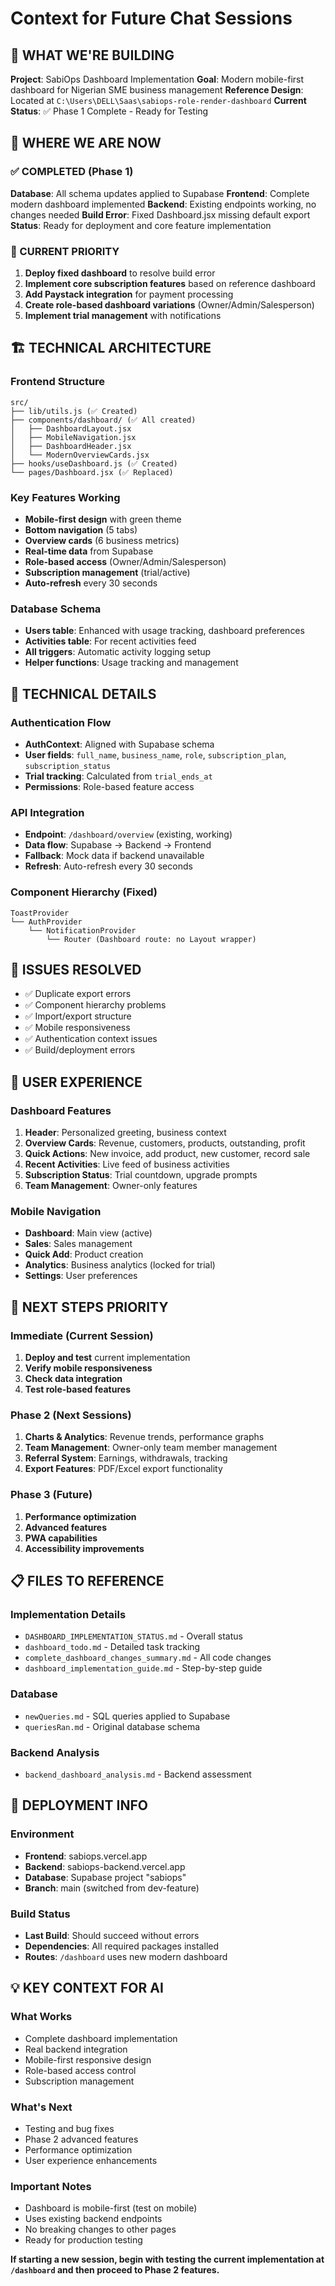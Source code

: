 # Context for Future Chat Sessions

## 🎯 WHAT WE'RE BUILDING
**Project**: SabiOps Dashboard Implementation
**Goal**: Modern mobile-first dashboard for Nigerian SME business management
**Reference Design**: Located at `C:\Users\DELL\Saas\sabiops-role-render-dashboard`
**Current Status**: ✅ Phase 1 Complete - Ready for Testing

## 📍 WHERE WE ARE NOW

### ✅ COMPLETED (Phase 1)
**Database**: All schema updates applied to Supabase
**Frontend**: Complete modern dashboard implemented
**Backend**: Existing endpoints working, no changes needed
**Build Error**: Fixed Dashboard.jsx missing default export
**Status**: Ready for deployment and core feature implementation

### 🔄 CURRENT PRIORITY
1. **Deploy fixed dashboard** to resolve build error
2. **Implement core subscription features** based on reference dashboard
3. **Add Paystack integration** for payment processing
4. **Create role-based dashboard variations** (Owner/Admin/Salesperson)
5. **Implement trial management** with notifications

## 🏗️ TECHNICAL ARCHITECTURE

### Frontend Structure
```
src/
├── lib/utils.js (✅ Created)
├── components/dashboard/ (✅ All created)
│   ├── DashboardLayout.jsx
│   ├── MobileNavigation.jsx  
│   ├── DashboardHeader.jsx
│   └── ModernOverviewCards.jsx
├── hooks/useDashboard.js (✅ Created)
└── pages/Dashboard.jsx (✅ Replaced)
```

### Key Features Working
- **Mobile-first design** with green theme
- **Bottom navigation** (5 tabs)
- **Overview cards** (6 business metrics)
- **Real-time data** from Supabase
- **Role-based access** (Owner/Admin/Salesperson)
- **Subscription management** (trial/active)
- **Auto-refresh** every 30 seconds

### Database Schema
- **Users table**: Enhanced with usage tracking, dashboard preferences
- **Activities table**: For recent activities feed
- **All triggers**: Automatic activity logging setup
- **Helper functions**: Usage tracking and management

## 🔧 TECHNICAL DETAILS

### Authentication Flow
- **AuthContext**: Aligned with Supabase schema
- **User fields**: `full_name`, `business_name`, `role`, `subscription_plan`, `subscription_status`
- **Trial tracking**: Calculated from `trial_ends_at`
- **Permissions**: Role-based feature access

### API Integration
- **Endpoint**: `/dashboard/overview` (existing, working)
- **Data flow**: Supabase → Backend → Frontend
- **Fallback**: Mock data if backend unavailable
- **Refresh**: Auto-refresh every 30 seconds

### Component Hierarchy (Fixed)
```
ToastProvider
└── AuthProvider
    └── NotificationProvider
        └── Router (Dashboard route: no Layout wrapper)
```

## 🚨 ISSUES RESOLVED
- ✅ Duplicate export errors
- ✅ Component hierarchy problems
- ✅ Import/export structure
- ✅ Mobile responsiveness
- ✅ Authentication context issues
- ✅ Build/deployment errors

## 📱 USER EXPERIENCE

### Dashboard Features
1. **Header**: Personalized greeting, business context
2. **Overview Cards**: Revenue, customers, products, outstanding, profit
3. **Quick Actions**: New invoice, add product, new customer, record sale
4. **Recent Activities**: Live feed of business activities
5. **Subscription Status**: Trial countdown, upgrade prompts
6. **Team Management**: Owner-only features

### Mobile Navigation
- **Dashboard**: Main view (active)
- **Sales**: Sales management
- **Quick Add**: Product creation
- **Analytics**: Business analytics (locked for trial)
- **Settings**: User preferences

## 🎯 NEXT STEPS PRIORITY

### Immediate (Current Session)
1. **Deploy and test** current implementation
2. **Verify mobile responsiveness**
3. **Check data integration**
4. **Test role-based features**

### Phase 2 (Next Sessions)
1. **Charts & Analytics**: Revenue trends, performance graphs
2. **Team Management**: Owner-only team member management
3. **Referral System**: Earnings, withdrawals, tracking
4. **Export Features**: PDF/Excel export functionality

### Phase 3 (Future)
1. **Performance optimization**
2. **Advanced features**
3. **PWA capabilities**
4. **Accessibility improvements**

## 📋 FILES TO REFERENCE

### Implementation Details
- `DASHBOARD_IMPLEMENTATION_STATUS.md` - Overall status
- `dashboard_todo.md` - Detailed task tracking
- `complete_dashboard_changes_summary.md` - All code changes
- `dashboard_implementation_guide.md` - Step-by-step guide

### Database
- `newQueries.md` - SQL queries applied to Supabase
- `queriesRan.md` - Original database schema

### Backend Analysis
- `backend_dashboard_analysis.md` - Backend assessment

## 🚀 DEPLOYMENT INFO

### Environment
- **Frontend**: sabiops.vercel.app
- **Backend**: sabiops-backend.vercel.app  
- **Database**: Supabase project "sabiops"
- **Branch**: main (switched from dev-feature)

### Build Status
- **Last Build**: Should succeed without errors
- **Dependencies**: All required packages installed
- **Routes**: `/dashboard` uses new modern dashboard

## 💡 KEY CONTEXT FOR AI

### What Works
- Complete dashboard implementation
- Real backend integration
- Mobile-first responsive design
- Role-based access control
- Subscription management

### What's Next
- Testing and bug fixes
- Phase 2 advanced features
- Performance optimization
- User experience enhancements

### Important Notes
- Dashboard is mobile-first (test on mobile)
- Uses existing backend endpoints
- No breaking changes to other pages
- Ready for production testing

**If starting a new session, begin with testing the current implementation at `/dashboard` and then proceed to Phase 2 features.**